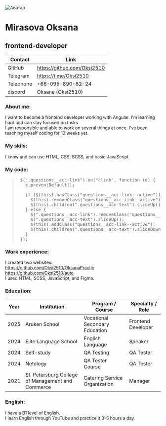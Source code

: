 ![Аватар](https://avatars.githubusercontent.com/u/211098419?s=400&u=e272998272a8b0d381898b352ca3a4600899262b&v=4)

# Mirasova Oksana
## frontend-developer

| Contact   | Link                          |
|-----------|-------------------------------|
| GitHub    | https://github.com/Oksi2510   |
| Telegram  | https://t.me/Oksi2510         |
| Telephone | +66-095-890-82-24             |
| discord | Oksana (Oksi2510)               |

### About me:
I want to become a frontend developer working with Angular. I'm learning hard and can stay focused on tasks.  
I am responsible and able to work on several things at once. I've been teaching myself coding for 12 weeks yet. 

### My skils:
I know and can use HTML, CSS, SCSS, and basic JavaScript.

### My code:
>  <pre lang="markdown"> $(".questions__acc-link").on("click", function (e) {
>    e.preventDefault();
>
>    if ($(this).hasClass("questions__acc-link--active")) {
>      $(this).removeClass("questions__acc-link--active");
>      $(this).children(".questions__acc-text").slideUp();
>    } else {
>      $(".questions__acc-link").removeClass("questions__acc-link--active");
>      $(".questions__acc-text").slideUp();
>      $(this).addClass("questions__acc-link--active");
>      $(this).children(".questions__acc-text").slideDown();
>    }
>  }); </pre>

### Work experience:
I created two websites:  
https://github.com/Oksi2510/OksanaPractic  
https://github.com/Oksi2510/auto  
I used HTML, SCSS, JavaScript, and Figma.  

### Education:
| Year | Institution                                           |  Program / Course	          | Specialty / Role  |
|------|-------------------------------------------------------|------------------------------| ------------------|
|2025  |Aruken School                                          |Vocational Secondary Education|Frontend Developer |
|2024  |Elite Language School                                  |English Language              |Speaker            |
|2024  |Self-study                                             |QA Testing	                  | QA Tester         |
|2024  |Netology                                               |QA Tester Course              |QA Tester          |
|2021  |St. Petersburg College of Management and Commerce      |Catering Service Organization |Manager            |

### English:
I have a B1 level of English.  
I learn English through YouTube and practice it 3–5 hours a day.
